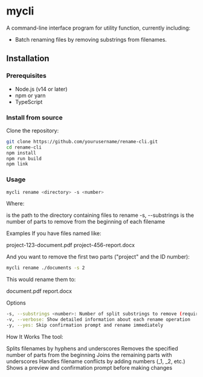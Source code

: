 # mycli

A command-line interface program for utility function, currently including:
- Batch renaming files by removing substrings from filenames.

## Installation

### Prerequisites

- Node.js (v14 or later)
- npm or yarn
- TypeScript

### Install from source

Clone the repository:

```bash
git clone https://github.com/yourusername/rename-cli.git
cd rename-cli
npm install
npm run build
npm link
```

### Usage
```bash
mycli rename <directory> -s <number>
```

Where:

<directory> is the path to the directory containing files to rename
-s, --substrings <number> is the number of parts to remove from the beginning of each filename

Examples
If you have files named like:

project-123-document.pdf
project-456-report.docx

And you want to remove the first two parts ("project" and the ID number):
```bash
mycli rename ./documents -s 2
```

This would rename them to:

document.pdf
report.docx

Options

```bash
-s, --substrings <number>: Number of split substrings to remove (required)
-v, --verbose: Show detailed information about each rename operation
-y, --yes: Skip confirmation prompt and rename immediately
```

How It Works
The tool:

Splits filenames by hyphens and underscores
Removes the specified number of parts from the beginning
Joins the remaining parts with underscores
Handles filename conflicts by adding numbers (_1, _2, etc.)
Shows a preview and confirmation prompt before making changes